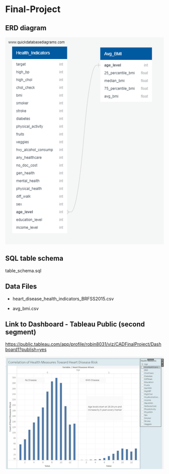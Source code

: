 # Final-Project

## ERD diagram

![ERD Diagram](QuickDBD-export.png)

## SQL table schema
table_schema.sql

## Data Files
* heart_disease_health_indicators_BRFSS2015.csv

* avg_bmi.csv

## Link to Dashboard - Tableau Public (second segment)
https://public.tableau.com/app/profile/robin8031/viz/CADFinalProject/Dashboard1?publish=yes

![Dashboard Image](Images/Dashboard_image.JPG)
